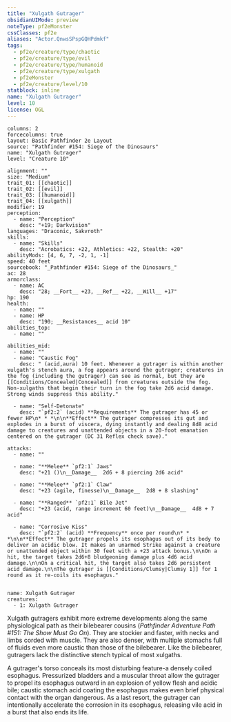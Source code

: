 ```yaml
---
title: "Xulgath Gutrager"
obsidianUIMode: preview
noteType: pf2eMonster
cssClasses: pf2e
aliases: "Actor.QnwsSPspGQHPdmkf" 
tags:
  - pf2e/creature/type/chaotic
  - pf2e/creature/type/evil
  - pf2e/creature/type/humanoid
  - pf2e/creature/type/xulgath
  - pf2eMonster
  - pf2e/creature/level/10
statblock: inline
name: "Xulgath Gutrager"
level: 10
license: OGL
---
```


```statblock
columns: 2
forcecolumns: true
layout: Basic Pathfinder 2e Layout
source: "Pathfinder #154: Siege of the Dinosaurs"
name: "Xulgath Gutrager"
level: "Creature 10"

alignment: ""
size: "Medium"
trait_01: [[chaotic]]
trait_02: [[evil]]
trait_03: [[humanoid]]
trait_04: [[xulgath]]
modifier: 19
perception:
  - name: "Perception"
    desc: "+19; Darkvision"
languages: "Draconic, Sakvroth"
skills:
  - name: "Skills"
    desc: "Acrobatics: +22, Athletics: +22, Stealth: +20"
abilityMods: [4, 6, 7, -2, 1, -1]
speed: 40 feet
sourcebook: "_Pathfinder #154: Siege of the Dinosaurs_"
ac: 28
armorclass:
  - name: AC
    desc: "28; __Fort__ +23, __Ref__ +22, __Will__ +17"
hp: 190
health:
  - name: ""
  - name: HP
    desc: "190; __Resistances__ acid 10"
abilities_top:
  - name: ""

abilities_mid:
  - name: ""
  - name: "Caustic Fog"
    desc: " (acid,aura) 10 feet. Whenever a gutrager is within another xulgath's stench aura, a fog appears around the gutrager; creatures in the fog (including the gutrager) can see as normal, but they are [[Conditions/Concealed|Concealed]] from creatures outside the fog. Non-xulgaths that begin their turn in the fog take 2d6 acid damage. Strong winds suppress this ability."

  - name: "Self-Detonate"
    desc: "`pf2:2` (acid) **Requirements** The gutrager has 45 or fewer HP\n* * *\n\n**Effect** The gutrager compresses its gut and explodes in a burst of viscera, dying instantly and dealing 8d8 acid damage to creatures and unattended objects in a 20-foot emanation centered on the gutrager (DC 31 Reflex check save)."

attacks:
  - name: ""

  - name: "**Melee** `pf2:1` Jaws"
    desc: "+21 ()\n__Damage__  2d6 + 8 piercing 2d6 acid"

  - name: "**Melee** `pf2:1` Claw"
    desc: "+23 (agile, finesse)\n__Damage__  2d8 + 8 slashing"

  - name: "**Ranged** `pf2:1` Bile Jet"
    desc: "+23 (acid, range increment 60 feet)\n__Damage__  4d8 + 7 acid"

  - name: "Corrosive Kiss"
    desc: "`pf2:2` (acid) **Frequency** once per round\n* * *\n\n**Effect** The gutrager propels its esophagus out of its body to deliver an acidic blow. It makes an unarmed Strike against a creature or unattended object within 30 feet with a +23 attack bonus.\n\nOn a hit, the target takes 2d6+8 bludgeoning damage plus 4d6 acid damage.\n\nOn a critical hit, the target also takes 2d6 persistent acid damage.\n\nThe gutrager is [[Conditions/Clumsy|Clumsy 1]] for 1 round as it re-coils its esophagus."
 
```

```encounter-table
name: Xulgath Gutrager
creatures:
  - 1: Xulgath Gutrager
```



Xulgath gutragers exhibit more extreme developments along the same physiological path as their bilebearer cousins (_Pathfinder Adventure Path #151: The Show Must Go On_). They are stockier and faster, with necks and limbs corded with muscle. They are also denser, with multiple stomachs full of fluids even more caustic than those of the bilebearer. Like the bilebearer, gutragers lack the distinctive stench typical of most xulgaths.

A gutrager's torso conceals its most disturbing feature-a densely coiled esophagus. Pressurized bladders and a muscular throat allow the gutrager to propel its esophagus outward in an explosion of yellow flesh and acidic bile; caustic stomach acid coating the esophagus makes even brief physical contact with the organ dangerous. As a last resort, the gutrager can intentionally accelerate the corrosion in its esophagus, releasing vile acid in a burst that also ends its life.
